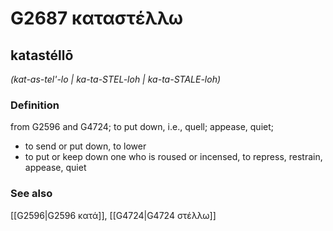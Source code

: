# G2687 καταστέλλω

## katastéllō

_(kat-as-tel'-lo | ka-ta-STEL-loh | ka-ta-STALE-loh)_

### Definition

from G2596 and G4724; to put down, i.e., quell; appease, quiet; 

- to send or put down, to lower
- to put or keep down one who is roused or incensed, to repress, restrain, appease, quiet

### See also

[[G2596|G2596 κατά]], [[G4724|G4724 στέλλω]]
